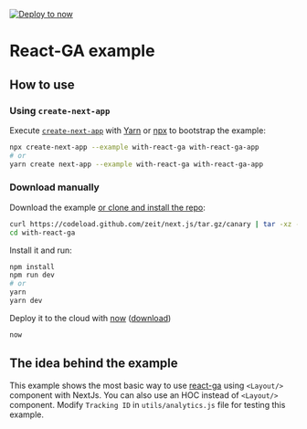 [![Deploy to now](https://deploy.now.sh/static/button.svg)](https://deploy.now.sh/?repo=https://github.com/zeit/next.js/tree/master/examples/with-react-ga)

# React-GA example

## How to use

### Using `create-next-app`

Execute [`create-next-app`](https://github.com/segmentio/create-next-app) with [Yarn](https://yarnpkg.com/lang/en/docs/cli/create/) or [npx](https://github.com/zkat/npx#readme) to bootstrap the example:

```bash
npx create-next-app --example with-react-ga with-react-ga-app
# or
yarn create next-app --example with-react-ga with-react-ga-app
```

### Download manually

Download the example [or clone and install the repo](https://github.com/zeit/next.js):

```bash
curl https://codeload.github.com/zeit/next.js/tar.gz/canary | tar -xz --strip=2 next.js-canary/examples/with-react-ga
cd with-react-ga
```

Install it and run:

```bash
npm install
npm run dev
# or
yarn
yarn dev
```

Deploy it to the cloud with [now](https://zeit.co/now) ([download](https://zeit.co/download))

```bash
now
```

## The idea behind the example

This example shows the most basic way to use [react-ga](https://github.com/react-ga/react-ga) using `<Layout/>` component with NextJs. You can also use an HOC instead of `<Layout/>` component. Modify `Tracking ID` in `utils/analytics.js` file for testing this example.
